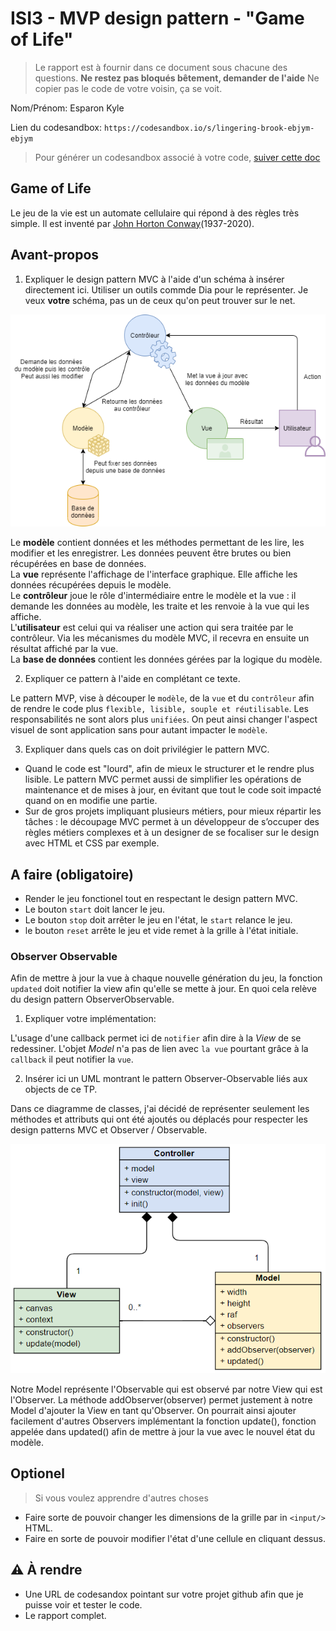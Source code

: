 # ISI3 - MVP design pattern - "Game of Life"

> Le rapport est à fournir dans ce document sous chacune des questions.
> **Ne restez pas bloqués bêtement, demander de l'aide**
> Ne copier pas le code de votre voisin, ça se voit.

Nom/Prénom: Esparon Kyle

Lien du codesandbox: `https://codesandbox.io/s/lingering-brook-ebjym-ebjym`

> Pour générer un codesandbox associé à votre code, [suiver cette doc](https://codesandbox.io/docs/importing#import-from-github)

## Game of Life

Le jeu de la vie est un automate cellulaire qui répond à des règles très simple.
Il est inventé par [John Horton Conway](https://fr.wikipedia.org/wiki/John_Horton_Conway)(1937-2020).

## Avant-propos

1. Expliquer le design pattern MVC à l'aide d'un schéma à insérer directement ici.
   Utiliser un outils commde Dia pour le représenter. Je veux **votre** schéma, pas un de ceux qu'on peut trouver sur le net.

![Schéma MVC](img/schema_mvc.png)

Le **modèle** contient données et les méthodes permettant de les lire, les modifier et les enregistrer. Les données peuvent être brutes ou bien récupérées en base de données.  
La **vue** représente l'affichage de l'interface graphique. Elle affiche les données récupérées depuis le modèle.  
Le **contrôleur** joue le rôle d'intermédiaire entre le modèle et la vue : il demande les données au modèle, les traite et les renvoie à la vue qui les affiche.  
L'**utilisateur** est celui qui va réaliser une action qui sera traitée par le contrôleur. Via les mécanismes du modèle MVC, il recevra en ensuite un résultat affiché par la vue.  
La **base de données** contient les données gérées par la logique du modèle.

2. Expliquer ce pattern à l'aide en complétant ce texte.

Le pattern MVP, vise à découper le `modèle`, de la `vue` et du `contrôleur` afin de rendre le code plus `flexible, lisible, souple et réutilisable`.
Les responsabilités ne sont alors plus `unifiées`.
On peut ainsi changer l'aspect visuel de sont application sans pour autant impacter le `modèle`.

3. Expliquer dans quels cas on doit privilégier le pattern MVC.

- Quand le code est "lourd", afin de mieux le structurer et le rendre plus lisible. Le pattern MVC permet aussi de simplifier les opérations de maintenance et de mises à jour, en évitant que tout le code soit impacté quand on en modifie une partie.
- Sur de gros projets impliquant plusieurs métiers, pour mieux répartir les tâches : le découpage MVC permet à un développeur de s’occuper des règles métiers complexes et à un designer de se focaliser sur le design avec HTML et CSS par exemple.

## A faire (obligatoire)

- Render le jeu fonctionel tout en respectant le design pattern MVC.
- Le bouton `start` doit lancer le jeu.
- Le bouton `stop` doit arrêter le jeu en l'état, le `start` relance le jeu.
- le bouton `reset` arrête le jeu et vide remet à la grille à l'état initiale.

### Observer Observable

Afin de mettre à jour la vue à chaque nouvelle génération du jeu, la fonction `updated` doit notifier la view afin qu'elle se mette à jour.
En quoi cela relève du design pattern ObserverObservable.

1. Expliquer votre implémentation:

L'usage d'une callback permet ici de `notifier` afin dire à la _View_ de se redessiner.
L'objet _Model_ n'a pas de lien avec `la vue` pourtant grâce à la `callback` il peut notifier la `vue`.

2. Insérer ici un UML montrant le pattern Observer-Observable liés aux objects de ce TP.

Dans ce diagramme de classes, j'ai décidé de représenter seulement les méthodes et attributs qui ont été ajoutés ou déplacés pour respecter les design patterns MVC et Observer / Observable.

![Diagramme de classe](img/class_diagram.png)

Notre Model représente l'Observable qui est observé par notre View qui est l'Observer. La méthode addObserver(observer) permet justement à notre Model d'ajouter la View en tant qu'Observer. On pourrait ainsi ajouter facilement d'autres Observers implémentant la fonction update(), fonction appelée dans updated() afin de mettre à jour la vue avec le nouvel état du modèle.

## Optionel

> Si vous voulez apprendre d'autres choses

- Faire sorte de pouvoir changer les dimensions de la grille par in `<input/>` HTML.
- Faire en sorte de pouvoir modifier l'état d'une cellule en cliquant dessus.

## :warning: À rendre

- Une URL de codesandox pointant sur votre projet github afin que je puisse voir et tester le code.
- Le rapport complet.
